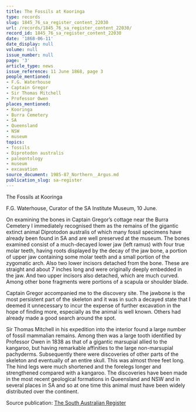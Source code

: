 ```yaml
---
title: The Fossils at Kooringa
type: records
slug: 1845_76_sa_register_content_22030
url: /records/1845_76_sa_register_content_22030/
record_id: 1845_76_sa_register_content_22030
date: '1868-06-11'
date_display: null
volume: null
issue_number: null
page: '3'
article_type: news
issue_reference: 11 June 1868, page 3
people_mentioned:
- F.G. Waterhouse
- Captain Gregor
- Sir Thomas Mitchell
- Professor Owen
places_mentioned:
- Kooringa
- Burra Cemetery
- SA
- Queensland
- NSW
- museum
topics:
- fossils
- Diprotodon australis
- paleontology
- museum
- excavation
source_document: 1985-87_Northern__Argus.md
publication_slug: sa-register
---
```


The Fossils at Kooringa

F.G. Waterhouse, Curator of the SA Institute Museum, 10 June.

On examining the bones in Captain Gregor’s cottage near the Burra Cemetery I immediately recognised them as the remains of the gigantic extinct animal Diprotodon australis of which many fossil specimens have already been found in SA and are well preserved at the museum.  The bones examined consist of a much-decayed lower jaw (left ramus) with four true molar teeth, having roots displayed by the decay of the jaw bone, a portion of upper jaw containing some molar teeth and a small portion of the zygomatic arch.  Also two lower incisors detached from the bone.  These are straight and about 7 inches long and were originally deeply embedded in the jaw.  And two upper incisors also detached, which are much curved.  Among other bone fragments were portions of a scapula or shoulder blade.

Captain Gregor accompanied me to the discovery site.  The jawbone is the most persistent part of the skeleton and it was in such a decayed state that I deemed it unnecessary to incur the expense of further excavation in the hope of finding more, especially as the animal is well known.  Others had already made a good search around the spot.

Sir Thomas Mitchell in his expedition into the interior found a large number of fossil mammalian remains.  Among then was a large tooth identified by Professor Owen in 1838 as that of a gigantic marsupial allied to the kangaroo, but having remarkable affinities to the large non-marsupial pachyderms.  Subsequently there were discoveries of other parts of the skeleton and eventually of an entire skull.  This was almost three feet long.  The hind legs were much shortened and the forelegs longer and strengthened compared with a kangaroo.  The discoveries have been made in the most recent geological formations in Queensland and NSW and in several places in SA and so at one time this animal must have been widely distributed over the continent.

Source publication: [The South Australian Register](/publications/sa-register/)
